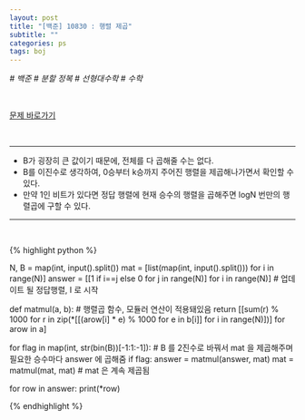 ```yaml
---
layout: post
title: "[백준] 10830 : 행렬 제곱"
subtitle: ""
categories: ps
tags: boj
---
```


*# 백준 # 분할 정복 # 선형대수학 # 수학*

<br>

[문제 바로가기](https://www.acmicpc.net/problem/10830)

<br>

---

- B가 굉장히 큰 값이기 때문에, 전체를 다 곱해줄 수는 없다.
- B를 이진수로 생각하여, 0승부터 k승까지 주어진 행렬을 제곱해나가면서 확인할 수 있다.
- 만약 1인 비트가 있다면 정답 행렬에 현재 승수의 행렬을 곱해주면 logN 번만의 행렬곱에 구할 수 있다.

---
<br>

{% highlight python %}

N, B = map(int, input().split())
mat = [list(map(int, input().split())) for i in range(N)]
answer = [[1 if i==j else 0 for j in range(N)] for i in range(N)]   # 업데이트 될 정답행렬, I 로 시작

def matmul(a, b):               # 행렬곱 함수, 모듈러 연산이 적용돼있음
    return [[sum(r) % 1000 for r in zip(*[[(arow[i] * e) % 1000 for e in b[i]] for i in range(N)])] for arow in a]

for flag in map(int, str(bin(B))[-1:1:-1]):     # B 를 2진수로 바꿔서 mat 을 제곱해주며 필요한 승수마다 answer 에 곱해줌
    if flag:
        answer = matmul(answer, mat)
    mat = matmul(mat, mat)                      # mat 은 계속 제곱됨

for row in answer:
    print(*row)

{% endhighlight %}

